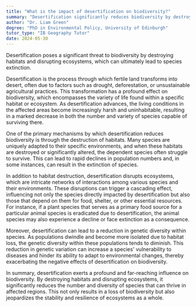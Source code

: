 ```yaml
---
title: "What is the impact of desertification on biodiversity?"
summary: "Desertification significantly reduces biodiversity by destroying habitats and disrupting ecosystems, leading to species extinction."
author: "Dr. Liam Green"
degree: "PhD in Environmental Policy, University of Edinburgh"
tutor_type: "IB Geography Tutor"
date: 2024-05-30
---
```


Desertification poses a significant threat to biodiversity by destroying habitats and disrupting ecosystems, which can ultimately lead to species extinction.

Desertification is the process through which fertile land transforms into desert, often due to factors such as drought, deforestation, or unsustainable agricultural practices. This transformation has a profound effect on biodiversity, which encompasses the variety of life found within a specific habitat or ecosystem. As desertification advances, the living conditions in the affected areas become increasingly harsh and uninhabitable, resulting in a marked decrease in both the number and variety of species capable of surviving there.

One of the primary mechanisms by which desertification reduces biodiversity is through the destruction of habitats. Many species are uniquely adapted to their specific environments, and when these habitats are destroyed or significantly altered, the dependent species often struggle to survive. This can lead to rapid declines in population numbers and, in some instances, can result in the extinction of species.

In addition to habitat destruction, desertification disrupts ecosystems, which are intricate networks of interactions among various species and their environments. These disruptions can trigger a cascading effect, influencing not only the species directly impacted by desertification but also those that depend on them for food, shelter, or other essential resources. For instance, if a plant species that serves as a primary food source for a particular animal species is eradicated due to desertification, the animal species may also experience a decline or face extinction as a consequence.

Moreover, desertification can lead to a reduction in genetic diversity within species. As populations dwindle and become more isolated due to habitat loss, the genetic diversity within these populations tends to diminish. This reduction in genetic variation can increase a species' vulnerability to diseases and hinder its ability to adapt to environmental changes, thereby exacerbating the negative effects of desertification on biodiversity.

In summary, desertification exerts a profound and far-reaching influence on biodiversity. By destroying habitats and disrupting ecosystems, it significantly reduces the number and diversity of species that can thrive in affected regions. This not only results in a loss of biodiversity but also jeopardizes the stability and resilience of ecosystems as a whole.
    